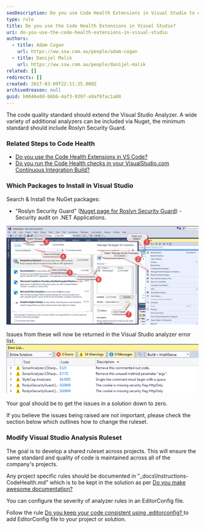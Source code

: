 ```yaml
---
seoDescription: Do you use Code Health Extensions in Visual Studio to extend the standard and improve code quality?
type: rule
title: Do you use the Code Health Extensions in Visual Studio?
uri: do-you-use-the-code-health-extensions-in-visual-studio
authors:
  - title: Adam Cogan
    url: https://ww.ssw.com.au/people/adam-cogan
  - title: Danijel Malik
    url: https://ww.ssw.com.au/people/danijel-malik
related: []
redirects: []
created: 2017-03-09T22:11:25.000Z
archivedreason: null
guid: b0048e8d-b6bb-4af3-9397-a9af6fac1a88
---
```


The code quality standard should extend the Visual Studio Analyzer. A wide variety of additional analyzers can be included via Nuget, the minimum standard should include Roslyn Security Guard.

<!--endintro-->

### Related Steps to Code Health

- [Do you use the Code Health Extensions in VS Code?](/do-you-use-the-code-health-extensions-in-vs-code)
- [Do you run the Code Health checks in your VisualStudio.com Continuous Integration Build?](/do-you-run-the-code-health-checks-in-your-visualstudio-com-continuous-integration-build)

### Which Packages to Install in Visual Studio

Search & Install the NuGet packages:

- "Roslyn Security Guard" ([Nuget page for Roslyn Security Guard](https://www.nuget.org/packages/RoslynSecurityGuard/)) - Security audit on .NET Applications.

![Figure: Steps to install NuGet Packages](VS-InstallNuGetPackages.png)

Issues from these will now be returned in the Visual Studio analyzer error list.
![Figure: New Roslyn Rule issues raised in Visual Studio Analyzer](VS-RoslynRules.png)

Your goal should be to get the issues in a solution down to zero.

If you believe the issues being raised are not important, please check the section below which outlines how to change the ruleset.

### Modify Visual Studio Analysis Ruleset

The goal is to develop a shared ruleset across projects. This will ensure the same standard and quality of code is maintained across all of the company's projects.

Any project specific rules should be documented in "\_docs\Instructions-CodeHealth.md" which is to be kept in the solution as per [Do you make awesome documentation?](/awesome-documentation/)

You can configure the severity of analyzer rules in an EditorConfig file.

Follow the rule [Do you keep your code consistent using .editorconfig?
](/consistent-code-style/) to add EditorConfig file to your project or solution.
